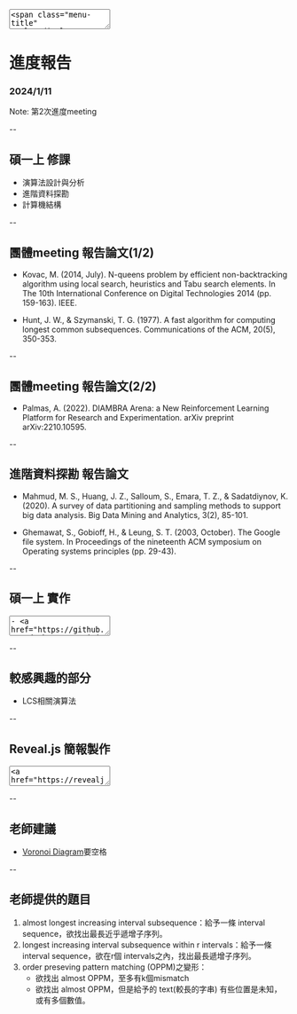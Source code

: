 <textarea>
<span class="menu-title" style="display: none">2024/1/11</span>
</textarea>

# 進度報告
### 2024/1/11

Note:
第2次進度meeting

--

## 碩一上 修課
- 演算法設計與分析
- 進階資料探勘
- 計算機結構

--

## 團體meeting 報告論文(1/2)
<!-- 2023/08/29 第一次 團體meeting -->
- Kovac, M. (2014, July). N-queens problem by efficient non-backtracking algorithm using local search, heuristics and Tabu search elements. In The 10th International Conference on Digital Technologies 2014 (pp. 159-163). IEEE.

<!-- 2023/10/18 第二次 團體meeting -->
- Hunt, J. W., & Szymanski, T. G. (1977). A fast algorithm for computing longest common subsequences. Communications of the ACM, 20(5), 350-353.

--

## 團體meeting 報告論文(2/2)

<!-- 2023/12/13 第三次 團體meeting -->
- Palmas, A. (2022). DIAMBRA Arena: a New Reinforcement Learning Platform for Research and Experimentation. arXiv preprint arXiv:2210.10595.

--

## 進階資料探勘 報告論文
<!-- 2023/12/14 進階資料探勘 期末報告 -->
- Mahmud, M. S., Huang, J. Z., Salloum, S., Emara, T. Z., & Sadatdiynov, K. (2020). A survey of data partitioning and sampling methods to support big data analysis. Big Data Mining and Analytics, 3(2), 85-101.

<!-- 2023/12/14 進階資料探勘 期末報告 -->
- Ghemawat, S., Gobioff, H., & Leung, S. T. (2003, October). The Google file system. In Proceedings of the nineteenth ACM symposium on Operating systems principles (pp. 29-43).

--

## 碩一上 實作
<textarea data-markdown>
- <a href="https://github.com/dockyu/VoronoiDiagram" target="_blank">Voronoi Diagram</a>
</textarea>

--

## 較感興趣的部分
- LCS相關演算法

--

## Reveal.js 簡報製作

<textarea>
<a href="https://revealjs.com" target="_blank">
    <img data-src="https://hakim-static.s3.amazonaws.com/reveal-js/logo/v1/reveal-black-text-sticker.png" alt="reveal.js">
</a>
</textarea>

--

## 老師建議
+ [Voronoi Diagram](#碩一上-實作)要空格

--

## 老師提供的題目

1. almost longest increasing interval subsequence：給予一條 interval sequence，欲找出最長近乎遞增子序列。
2. longest increasing interval subsequence within r intervals：給予一條 interval sequence，欲在r個 intervals之內，找出最長遞增子序列。
3. order preseving pattern matching (OPPM)之變形：
    + 欲找出 almost OPPM，至多有k個mismatch
    + 欲找出 almost OPPM，但是給予的 text(較長的字串) 有些位置是未知，或有多個數值。

